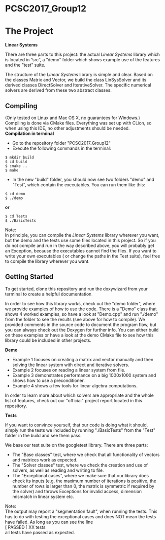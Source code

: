 # PCSC2017_Group12


# The Project 

**Linear Systems**

There are three parts to this project: the actual _Linear Systems_ library which is located in ”src”, a ”demo” folder
which shows example use of the features and the ”test” suite.

The structure of the _Linear Systems_ library is simple and clear. Based on the classes Matrix and Vector, we build 
the  class 
LinSysSolver
and its derived classes DirectSolver and IterativeSolver. The specific numerical solvers are derived from these two
abstract classes.


## Compiling
(Only tested on Linux and Mac OS X, no 
guarantees for Windows.)  
Compiling is done via CMake files. Everything was set up with CLion, so when using this IDE, no other adjustments 
should be needed.   
**Compilation in terminal**
- Go to the repository folder "PCSC2017_Group12" 
- Execute the following commands in the terminal:   
```
$ mkdir build  
$ cd build  
$ cmake ..  
$ make
```
- In the new "build" folder, you should now see two folders "demo" and "Test", which contain the executables. You can
 run them like this:  
 ``` 
 $ cd demo  
 $ ./demo  
 ```
 **or**  
 ```
 $ cd Tests  
 $ ./BasicTests
 ```
  
  Note:  
  In principle, you can compile the _Linear Systems_ library wherever you want, but the demo and the tests use some 
  files located in this project. So if you do not compile and run in the way described above, you will probably get
   an  Exception, because the executables cannot find the files.
  If you want to write your own executables ( or change the paths in the Test suite), feel free to compile the library 
  wherever you want.

## Getting Started

To get started, clone this repository and run the doxywizard from your terminal to create a helpful 
documentation.

In order to see how this library works, check out the "demo folder", where we provide examples of how to use the code.
There is a "Demo" class that shows 4 worked examples, so have a look at "Demo.cpp" and run "./demo" from the folder 
to see the results (see above for how to compile). We provided comments
 in 
the 
source code to document the program flow, but you can always check out the Doxygen for further info. You can either 
build on 
these examples
 or have a look at the demo CMake 
file to see how this library could be included in other projects.


**Demo**
- Example 1 focuses on creating a matrix and vector manually and then solving the linear system with direct and 
iterative solvers.
- Example 2 focuses on reading a linear system from file.
- Example 3 demonstrates performance on a big 1000x1000 system and shows how to use a preconditioner.
- Example 4 shows a few tools for linear algebra computations. 

In order to learn more about which solvers are appropriate and the whole list of features, check out our "official" 
project report located in this repository.

**Tests**

If you want to convince yourself, that our code is doing what it should, simply run the tests we included by running 
"./BasicTests" from the "Test" folder in the build and see them pass.

We base our test suite on the  googletest library. There are three parts: 
- The "Base classes" test, where we check that all functionality of vectors and matrices work as expected.
- The "Solver classes" test, where we check the creation and use of solvers, as well as reading and writing to 
file.
- The "Exceptional cases", where we make sure that our library does check its inputs (e.g. the maximum number of 
iterations is positive, the number of rows is larger than 0, the matrix is symmetric if required by the solver) 
and throws Exceptions for 
invalid access, dimension mismatch in linear system etc.

Note:  
The output may report a "segmentation fault", when running the tests. This has to do with testing the exceptional
cases and does NOT mean the tests have failed. As long as you can see the line  
[  PASSED  ] XX tests  
all tests have passed as expected.




